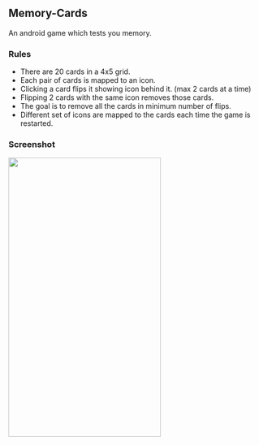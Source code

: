 ## Memory-Cards
An android game which tests you memory.

### Rules
 - There are 20 cards in a 4x5 grid.
 - Each pair of cards is mapped to an icon. 
 - Clicking a card flips it showing icon behind it. (max 2 cards at a time) 
 - Flipping 2 cards with the same icon removes those cards. 
 - The goal is to remove all the cards in minimum number of flips. 
 - Different set of icons are mapped to the cards each time the game is restarted.

### Screenshot

<img src="https://user-images.githubusercontent.com/9436296/29313377-58c0eeba-81d7-11e7-8ff8-a6380ece70c1.png" width="300" height="550" />

